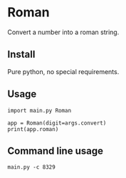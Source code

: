 # Roman

Convert a number into a roman string.

## Install

Pure python, no special requirements.

## Usage

```python3
import main.py Roman

app = Roman(digit=args.convert)
print(app.roman)
```

## Command line usage

`main.py -c 8329`